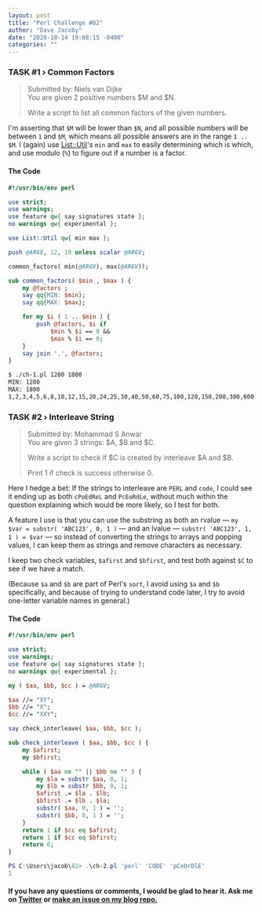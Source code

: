 ```yaml
---
layout: post
title: "Perl Challenge #82"
author: "Dave Jacoby"
date: "2020-10-14 19:08:15 -0400"
categories: ""
---
```


### TASK #1 › Common Factors

> Submitted by: Niels van Dijke  
> You are given 2 positive numbers $M and $N.
>
> Write a script to list all common factors of the given numbers.

I'm asserting that `$M` will be lower than `$N`, and all possible numbers will be between `1` and `$M`, which means all possible answers are in the range `1 .. $M`. I (again) use [List::Util](https://metacpan.org/pod/List::Util)'s `min` and `max` to easily determining which is which, and use modulo (`%`) to figure out if a number is a factor.

#### The Code

```perl
#!/usr/bin/env perl

use strict;
use warnings;
use feature qw{ say signatures state };
no warnings qw{ experimental };

use List::Util qw{ min max };

push @ARGV, 12, 18 unless scalar @ARGV;

common_factors( min(@ARGV), max(@ARGV));

sub common_factors( $min , $max ) {
    my @factors ;
    say qq{MIN: $min};
    say qq{MAX: $max};

    for my $i ( 1 .. $min ) {
        push @factors, $i if 
            $min % $i == 0 && 
            $max % $i == 0;
    }
    say join ',', @factors;
}
```

```bash
$ ./ch-1.pl 1200 1800
MIN: 1200
MAX: 1800
1,2,3,4,5,6,8,10,12,15,20,24,25,30,40,50,60,75,100,120,150,200,300,600
```

### TASK #2 › Interleave String

> Submitted by: Mohammad S Anwar  
> You are given 3 strings: \$A, \$B and \$C.
>
> Write a script to check if $C is created by interleave \$A and \$B.
>
> Print 1 if check is success otherwise 0.

Here I hedge a bet: If the strings to interleave are `PERL` and `code`, I could see it ending up as both `cPoEdReL` and `PcEoRdLe`, without much within the question explaining which would be more likely, so I test for both.

A feature I use is that you can use the substring as both an rvalue — `my $var = substr( 'ABC123', 0, 1 )` — and an lvalue — `substr( 'ABC123', 1, 1 ) = $var` — so instead of converting the strings to arrays and popping values, I can keep them as strings and remove characters as necessary.

I keep two check variables, `$afirst` and `$bfirst`, and test both against `$C` to see if we have a match.

(Because `$a` and `$b` are part of Perl's `sort`, I avoid using `$a` and `$b` specifically, and because of trying to understand code later, I try to avoid one-letter variable names in general.)

#### The Code

```perl
#!/usr/bin/env perl

use strict;
use warnings;
use feature qw{ say signatures state };
no warnings qw{ experimental };

my ( $aa, $bb, $cc ) = @ARGV;

$aa //= "XY";
$bb //= "X";
$cc //= "XXY";

say check_interleave( $aa, $bb, $cc );

sub check_interleave ( $aa, $bb, $cc ) {
    my $afirst;
    my $bfirst;

    while ( $aa ne "" || $bb ne "" ) {
        my $la = substr $aa, 0, 1;
        my $lb = substr $bb, 0, 1;
        $afirst .= $la . $lb;
        $bfirst .= $lb . $la;
        substr( $aa, 0, 1 ) = '';
        substr( $bb, 0, 1 ) = '';
    }
    return 1 if $cc eq $afirst;
    return 1 if $cc eq $bfirst;
    return 0;
}
```

```powershell
PS C:\Users\jacob\82> .\ch-2.pl 'perl' 'CODE' 'pCeOrDlE'
1
```

#### If you have any questions or comments, I would be glad to hear it. Ask me on [Twitter](https://twitter.com/jacobydave) or [make an issue on my blog repo.](https://github.com/jacoby/jacoby.github.io)
